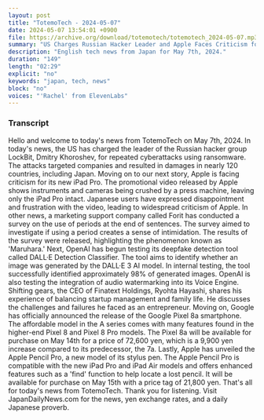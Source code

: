 ```yaml
---
layout: post
title: "TotemoTech - 2024-05-07"
date: 2024-05-07 13:54:01 +0900
file: https://archive.org/download/totemotech/totemotech_2024-05-07.mp3
summary: "US Charges Russian Hacker Leader and Apple Faces Criticism for New iPad Pro, & more…"
description: "English tech news from Japan for May 7th, 2024."
duration: "149"
length: "02:29"
explicit: "no"
keywords: "japan, tech, news"
block: "no"
voices: "'Rachel' from ElevenLabs"
---
```


### Transcript

Hello and welcome to today's news from TotemoTech on May 7th, 2024. In today's news, the US has charged the leader of the Russian hacker group LockBit, Dmitry Khoroshev, for repeated cyberattacks using ransomware. The attacks targeted companies and resulted in damages in nearly 120 countries, including Japan. Moving on to our next story, Apple is facing criticism for its new iPad Pro. The promotional video released by Apple shows instruments and cameras being crushed by a press machine, leaving only the iPad Pro intact. Japanese users have expressed disappointment and frustration with the video, leading to widespread criticism of Apple. In other news, a marketing support company called Forit has conducted a survey on the use of periods at the end of sentences. The survey aimed to investigate if using a period creates a sense of intimidation. The results of the survey were released, highlighting the phenomenon known as 'Maruhara.' Next, OpenAI has begun testing its deepfake detection tool called DALL·E Detection Classifier. The tool aims to identify whether an image was generated by the DALL·E 3 AI model. In internal testing, the tool successfully identified approximately 98% of generated images. OpenAI is also testing the integration of audio watermarking into its Voice Engine. Shifting gears, the CEO of Finatext Holdings, Ryohta Hayashi, shares his experience of balancing startup management and family life. He discusses the challenges and failures he faced as an entrepreneur. Moving on, Google has officially announced the release of the Google Pixel 8a smartphone. The affordable model in the A series comes with many features found in the higher-end Pixel 8 and Pixel 8 Pro models. The Pixel 8a will be available for purchase on May 14th for a price of 72,600 yen, which is a 9,900 yen increase compared to its predecessor, the 7a. Lastly, Apple has unveiled the Apple Pencil Pro, a new model of its stylus pen. The Apple Pencil Pro is compatible with the new iPad Pro and iPad Air models and offers enhanced features such as a 'find' function to help locate a lost pencil. It will be available for purchase on May 15th with a price tag of 21,800 yen. That's all for today's news from TotemoTech. Thank you for listening.   Visit JapanDailyNews.com for the news, yen exchange rates, and a daily Japanese proverb.
